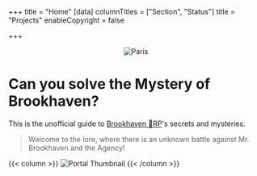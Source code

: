 +++
title = "Home"
[data]
columnTitles = ["Section", "Status"]
title = "Projects"
enableCopyright = false

+++

<center><img src="/images/under_construction.png" alt="Paris"></center>

# Can you solve the **Mystery** of Brookhaven?

This is the unofficial guide to [Brookhaven 🏡RP](https://www.roblox.com/games/4924922222/Brookhaven-RP)'s secrets and mysteries.




> Welcome to the lore, where there is an unknown battle against Mr. Brookhaven and the Agency!



{{< column >}}
![Portal Thumbnail](/images/thumbnails/portal_update.png)
{{< /column >}}